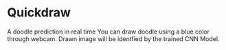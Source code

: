 # Quickdraw
A doodle prediction in real time
You can draw doodle using a blue color through webcam. Drawn image will be identfied by the trained CNN Model.
